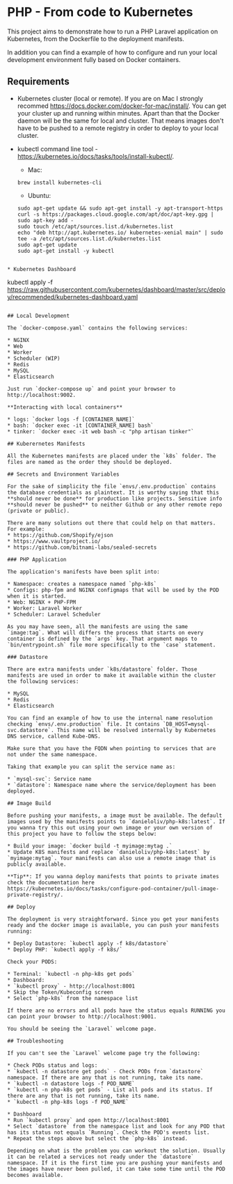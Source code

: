 # PHP - From code to Kubernetes

This project aims to demonstrate how to run a PHP Laravel application on Kubernetes, from the Dockerfile to the deployment manifests.

In addition you can find a example of how to configure and run your local development environment fully based on Docker containers.

## Requirements

* Kubernetes cluster (local or remote). If you are on Mac I strongly recommed https://docs.docker.com/docker-for-mac/install/. You can get your cluster up and running within minutes. Apart than that the Docker daemon will be the same for local and cluster. That means images don't have to be pushed to a remote registry in order to deploy to your local cluster.

* kubectl command line tool - https://kubernetes.io/docs/tasks/tools/install-kubectl/.
  * Mac:
  ```
  brew install kubernetes-cli
  ```

  * Ubuntu:
  ```
  sudo apt-get update && sudo apt-get install -y apt-transport-https
  curl -s https://packages.cloud.google.com/apt/doc/apt-key.gpg | sudo apt-key add -
  sudo touch /etc/apt/sources.list.d/kubernetes.list
  echo "deb http://apt.kubernetes.io/ kubernetes-xenial main" | sudo tee -a /etc/apt/sources.list.d/kubernetes.list
  sudo apt-get update
  sudo apt-get install -y kubectl
```

* Kubernetes Dashboard
  ```
  kubectl apply -f https://raw.githubusercontent.com/kubernetes/dashboard/master/src/deploy/recommended/kubernetes-dashboard.yaml
  ```

## Local Development

The `docker-compose.yaml` contains the following services:

* NGINX
* Web
* Worker
* Scheduler (WIP)
* Redis
* MySQL
* Elasticsearch

Just run `docker-compose up` and point your browser to http://localhost:9002.

**Interacting with local containers**

* logs: `docker logs -f [CONTAINER_NAME]`
* bash: `docker exec -it [CONTAINER_NAME] bash`
* tinker: `docker exec -it web bash -c "php artisan tinker"`

## Kuberernetes Manifests

All the Kubernetes manifests are placed under the `k8s` folder. The files are named as the order they should be deployed.

## Secrets and Environment Variables

For the sake of simplicity the file `envs/.env.production` contains the database credentials as plaintext. It is worthy saying that this **should never be done** for production like projects. Sensitive info **should never be pushed** to neither Github or any other remote repo (private or public).

There are many solutions out there that could help on that matters. For example:
* https://github.com/Shopify/ejson
* https://www.vaultproject.io/
* https://github.com/bitnami-labs/sealed-secrets

### PHP Application

The application's manifests have been split into:

* Namespace: creates a namespace named `php-k8s`
* Configs: php-fpm and NGINX configmaps that will be used by the POD when it is started.
* Web: NGINX + PHP-FPM
* Worker: Laravel Worker
* Scheduler: Laravel Scheduler

As you may have seen, all the manifests are using the same `image:tag`. What will differs the process that starts on every container is defined by the `args` key. That argument maps to `bin/entrypoint.sh` file more specifically to the `case` statement.

### Datastore

There are extra manifests under `k8s/datastore` folder. Those manifests are used in order to make it available within the cluster the following services:

* MySQL
* Redis
* Elasticsearch

You can find an example of how to use the internal name resolution checking `envs/.env.production` file. It contains `DB_HOST=mysql-svc.datastore`. This name will be resolved internally by Kubernetes DNS service, callend Kube-DNS.

Make sure that you have the FQDN when pointing to services that are not under the same namespace.

Taking that example you can split the service name as:

* `mysql-svc`: Service name
* `datastore`: Namespace name where the service/deployment has been deployed.

## Image Build

Before pushing your manifests, a image must be available. The default images used by the manifests points to `danieloliv/php-k8s:latest`. If you wanna try this out using your own image or your own version of this project you have to follow the steps below:

* Build your image: `docker build -t myimage:mytag .`
* Update K8S manifests and replace `danieloliv/php-k8s:latest` by `myimage:mytag`. Your manifests can also use a remote image that is publicly available.

**Tip**: If you wanna deploy manifests that points to private imates check the documentation here https://kubernetes.io/docs/tasks/configure-pod-container/pull-image-private-registry/.

## Deploy

The deployment is very straightforward. Since you get your manifests ready and the docker image is available, you can push your manifests running:

* Deploy Datastore: `kubectl apply -f k8s/datastore`
* Deploy PHP: `kubectl apply -f k8s/`

Check your PODS:

* Terminal: `kubectl -n php-k8s get pods`
* Dashboard:
  * `kubectl proxy` - http://localhost:8001
  * Skip the Token/Kubeconfig screen
  * Select `php-k8s` from the namespace list

If there are no errors and all pods have the status equals RUNNING you can point your browser to http://localhost:9001.

You should be seeing the `Laravel` welcome page.

## Troubleshooting

If you can't see the `Laravel` welcome page try the following:

* Check PODs status and logs:
  * `kubectl -n datastore get pods` - Check PODs from `datastore` namespace. If there are any that is not running, take its name.
  * `kubectl -n datastore logs -f POD_NAME`
  * `kubectl -n php-k8s get pods` - List all pods and its status. If there are any that is not running, take its name.
  * `kubectl -n php-k8s logs -f POD_NAME`

* Dashboard
  * Run `kubectl proxy` and open http://localhost:8001
  * Select `datastore` from the namespace list and look for any POD that has its status not equals `Running`. Check the POD's events list.
  * Repeat the steps above but select the `php-k8s` instead.

Depending on what is the problem you can workout the solution. Usually it can be related a services not ready under the `datastore` namespace. If it is the first time you are pushing your manifests and the images have never been pulled, it can take some time until the POD becomes available.
